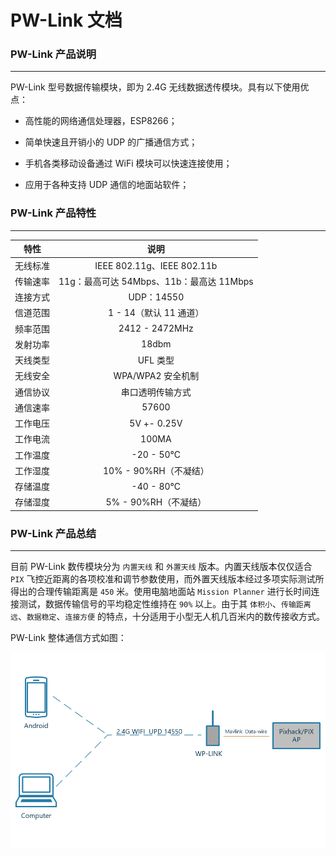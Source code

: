 # PW-Link 文档

### PW-Link 产品说明

---

PW-Link 型号数据传输模块，即为 2.4G 无线数据透传模块。具有以下使用优点：

 * 高性能的网络通信处理器，ESP8266；

 * 简单快速且开销小的 UDP 的广播通信方式；
 
 * 手机各类移动设备通过 WiFi 模块可以快速连接使用；
 
 * 应用于各种支持 UDP 通信的地面站软件；

### PW-Link 产品特性

---

| 特性 | 说明 |
| :---: | :---: |
| 无线标准 | IEEE 802.11g、IEEE 802.11b |
| 传输速率 | 11g：最高可达 54Mbps、11b：最高达 11Mbps |
| 连接方式 | UDP：14550 |
| 信道范围 | 1 - 14（默认 11 通道）|
| 频率范围 | 2412 - 2472MHz |
| 发射功率 | 18dbm |
| 天线类型 | UFL 类型 |
| 无线安全 | WPA/WPA2 安全机制 |
| 通信协议 | 串口透明传输方式 |
| 通信速率 | 57600 |
| 工作电压 | 5V +- 0.25V |
| 工作电流 | 100MA |
| 工作温度 | -20 - 50°C |
| 工作湿度 | 10% - 90%RH（不凝结）|
| 存储温度 | -40 - 80°C |
| 存储湿度 | 5% - 90%RH（不凝结）|

### PW-Link 产品总结

---

目前 PW-Link 数传模块分为 `内置天线` 和 `外置天线` 版本。内置天线版本仅仅适合 `PIX` 飞控近距离的各项校准和调节参数使用，而外置天线版本经过多项实际测试所得出的合理传输距离是 `450` 米。使用电脑地面站 `Mission Planner` 进行长时间连接测试，数据传输信号的平均稳定性维持在 `90%` 以上。由于其 `体积小`、`传输距离远`、`数据稳定`、`连接方便` 的特点，十分适用于小型无人机几百米内的数传接收方式。

PW-Link 整体通信方式如图：

 ![](/images/wp-link.png)